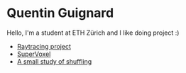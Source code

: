 # Quentin Guignard

Hello, I'm a student at ETH Zürich and I like doing project :)

- [Raytracing project](./cg22/report.html)
- [SuperVoxel](./SuperVoxel/index.html)
- [A small study of shuffling](./shuffling/story.html)


